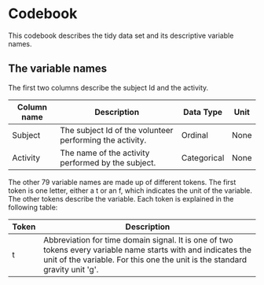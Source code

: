 # Codebook

This codebook describes the tidy data set and its descriptive variable names.

## The variable names

The first two columns describe the subject Id and the activity.


**Column name** | **Description** | **Data Type** | **Unit**
----------------|-----------------|---------------|----------
Subject         | The subject Id of the volunteer performing the activity. | Ordinal | None
Activity | The name of the activity performed by the subject.| Categorical| None

The other 79 variable names are made up of different tokens. The first token is one letter, either a t or an f, which indicates the unit of the variable. The other tokens describe the variable. Each token is explained in the following table:

**Token**| **Description**
---------|----------------
t | Abbreviation for time domain signal. It is one of two tokens every variable name starts with and indicates the unit of the variable. For this one the unit is the standard gravity unit 'g'.